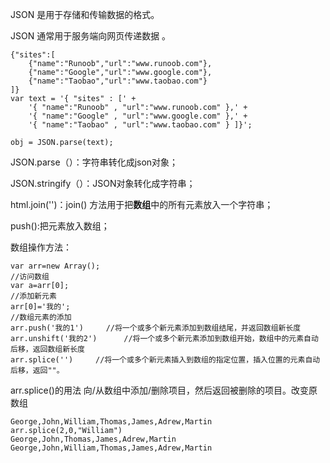 JSON 是用于存储和传输数据的格式。

JSON 通常用于服务端向网页传递数据 。

```
{"sites":[
    {"name":"Runoob","url":"www.runoob.com"},
    {"name":"Google","url":"www.google.com"},
    {"name":"Taobao","url":"www.taobao.com"}
]}
var text = '{ "sites" : [' +
    '{ "name":"Runoob" , "url":"www.runoob.com" },' +
    '{ "name":"Google" , "url":"www.google.com" },' +
    '{ "name":"Taobao" , "url":"www.taobao.com" } ]}';

obj = JSON.parse(text);
```

JSON.parse（）：字符串转化成json对象；

JSON.stringify（）：JSON对象转化成字符串；

html.join\(''\)：join\(\) 方法用于把**数组**中的所有元素放入一个字符串；

push\(\):把元素放入数组；

数组操作方法：

```
var arr=new Array();
//访问数组
var a=arr[0];
//添加新元素
arr[0]='我的';
//数组元素的添加
arr.push('我的1')     //将一个或多个新元素添加到数组结尾，并返回数组新长度
arr.unshift('我的2')      //将一个或多个新元素添加到数组开始，数组中的元素自动后移，返回数组新长度
arr.splice('')     //将一个或多个新元素插入到数组的指定位置，插入位置的元素自动后移，返回""。
```

arr.splice\(\)的用法   向/从数组中添加/删除项目，然后返回被删除的项目。改变原数组

```
George,John,William,Thomas,James,Adrew,Martin
arr.splice(2,0,"William")
George,John,Thomas,James,Adrew,Martin
George,John,William,Thomas,James,Adrew,Martin
```



